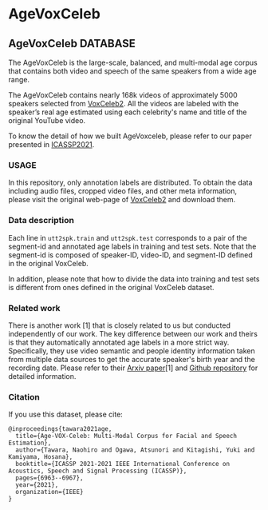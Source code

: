 # AgeVoxCeleb

## AgeVoxCeleb DATABASE
The AgeVoxCeleb is the large-scale, balanced,
and multi-modal age corpus that contains both video and speech of the same speakers
from a wide age range. 

The AgeVoxCeleb contains nearly 168k videos of approximately 5000 speakers selected 
from [VoxCeleb2](https://www.robots.ox.ac.uk/~vgg/data/voxceleb/vox2.html).
All the videos are labeled with the speaker’s real age estimated 
using each celebrity's name and title of the original YouTube video.
 
To know the detail of how we built AgeVoxceleb, please refer to our paper 
presented in [ICASSP2021](https://ieeexplore.ieee.org/document/9414272/).

### USAGE
In this repository, only annotation labels are distributed.
To obtain the data including audio files, cropped video files, and other meta information,
please visit the original web-page of [VoxCeleb2](https://www.robots.ox.ac.uk/~vgg/data/voxceleb/vox2.html) and download them.

### Data description

Each line in ``utt2spk.train`` and ``utt2spk.test`` corresponds to a pair of the segment-id and annotated age labels 
in training and test sets. 
Note that the segment-id is composed of speaker-ID, video-ID, and segment-ID defined in the original VoxCeleb. 

In addition, please note that how to divide the data into training and test sets is different from ones defined in the original VoxCeleb dataset.

### Related work
There is another work [1] that is closely related to us but conducted independently of our work. 
The key difference between our work and theirs is that 
they automatically annotated age labels in a more strict way. 
Specifically, they use video semantic and people identity information
taken from multiple data sources to get the accurate speaker's birth year and the recording date.
Please refer to their [Arxiv paper](https://arxiv.org/abs/2109.13510)[1] and
[Github repository](https://github.com/hechmik/voxceleb_enrichment_age_gender)
for detailed information.

### Citation
If you use this dataset, please cite:
```
@inproceedings{tawara2021age,
  title={Age-VOX-Celeb: Multi-Modal Corpus for Facial and Speech Estimation},
  author={Tawara, Naohiro and Ogawa, Atsunori and Kitagishi, Yuki and Kamiyama, Hosana},
  booktitle={ICASSP 2021-2021 IEEE International Conference on Acoustics, Speech and Signal Processing (ICASSP)},
  pages={6963--6967},
  year={2021},
  organization={IEEE}
}
```
